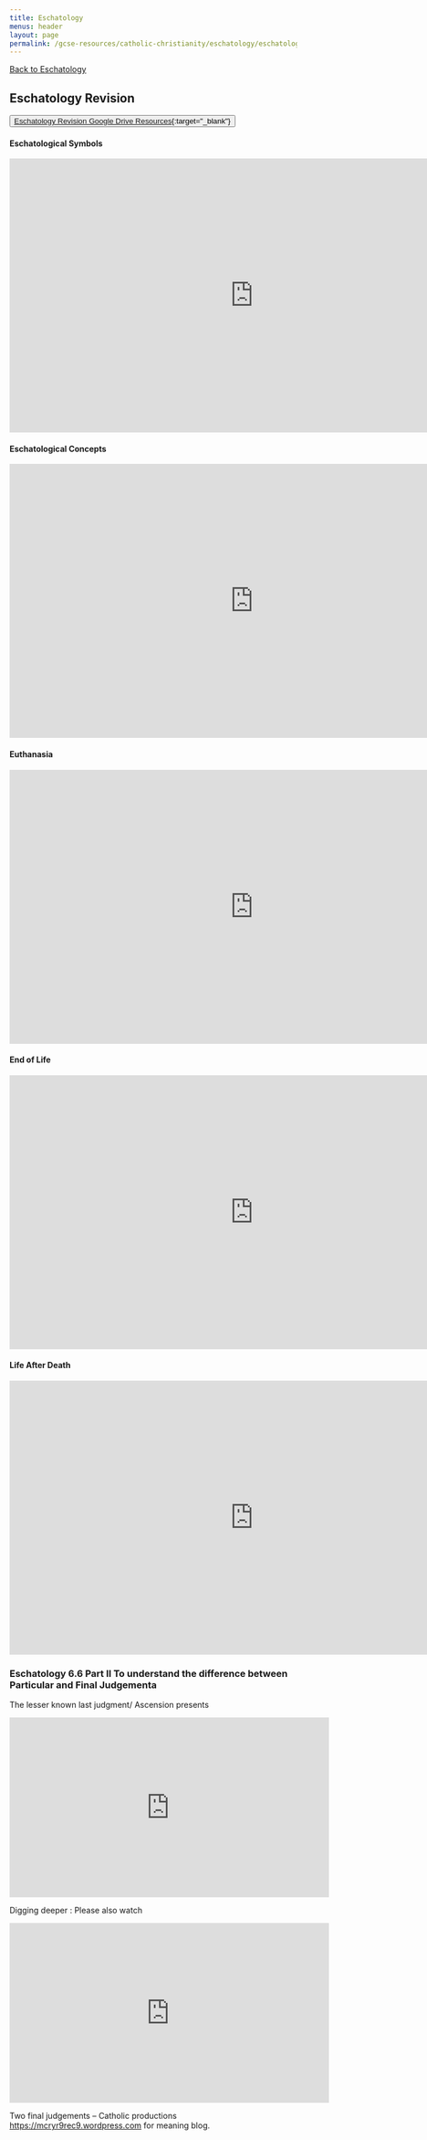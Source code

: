 ```yaml
---
title: Eschatology
menus: header
layout: page
permalink: /gcse-resources/catholic-christianity/eschatology/eschatology-revision
---
```

[Back to Eschatology](/gcse-resources/catholic-christianity/eschatology)

## Eschatology Revision

<button class="btn btn-dark btn-lg">[Eschatology Revision Google Drive Resources](https://drive.google.com/file/d/1U1OtieL1zXaqK3xm_ZEYQqWeKlZtAsyM/view?ts=5e7f69e9){:target="_blank"}</button>

#### Eschatological Symbols

<iframe width="854" height="480" src="https://www.youtube.com/embed/gzuUw_wTGdM" frameborder="0" allow="accelerometer; autoplay; encrypted-media; gyroscope; picture-in-picture" allowfullscreen></iframe>

#### Eschatological Concepts
<iframe width="854" height="480" src="https://www.youtube.com/embed/J9RXw5HduR4" frameborder="0" allow="accelerometer; autoplay; encrypted-media; gyroscope; picture-in-picture" allowfullscreen></iframe>

#### Euthanasia
<iframe width="854" height="480" src="https://www.youtube.com/embed/L8LKf_G6yr0" frameborder="0" allow="accelerometer; autoplay; encrypted-media; gyroscope; picture-in-picture" allowfullscreen></iframe>

#### End of Life
<iframe width="854" height="480" src="https://www.youtube.com/embed/8NjoVakJhSk" frameborder="0" allow="accelerometer; autoplay; encrypted-media; gyroscope; picture-in-picture" allowfullscreen></iframe>

#### Life After Death
<iframe width="854" height="480" src="https://www.youtube.com/embed/qNK6bgQJCiY" frameborder="0" allow="accelerometer; autoplay; encrypted-media; gyroscope; picture-in-picture" allowfullscreen></iframe>

### Eschatology 6.6 Part II To understand the difference between Particular and Final Judgementa
The lesser known last judgment/ Ascension presents

<iframe width="560" height="315" src="https://www.youtube.com/embed/7FMgVbcLagM" frameborder="0" allow="accelerometer; autoplay; encrypted-media; gyroscope; picture-in-picture" allowfullscreen></iframe>

Digging deeper : Please also watch

<iframe width="560" height="315" src="https://www.youtube.com/embed/4OTLOKRZwxQ" frameborder="0" allow="accelerometer; autoplay; encrypted-media; gyroscope; picture-in-picture" allowfullscreen></iframe>

Two final judgements – Catholic productions https://mcryr9rec9.wordpress.com for meaning blog.
